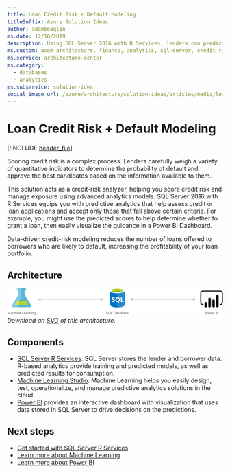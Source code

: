 ```yaml
---
title: Loan Credit Risk + Default Modeling
titleSuffix: Azure Solution Ideas
author: adamboeglin
ms.date: 12/16/2019
description: Using SQL Server 2016 with R Services, lenders can predict a borrower's credit risk and default probability to help issue fewer unprofitable loans.
ms.custom: acom-architecture, finance, analytics, sql-server, credit risk analyzer, credit risk modeling, probability of default, 'https://azure.microsoft.com/solutions/architecture/loan-credit-risk-analyzer-and-default-modeling/'
ms.service: architecture-center
ms.category:
  - databases
  - analytics
ms.subservice: solution-idea
social_image_url: /azure/architecture/solution-ideas/articles/media/loan-credit-risk-analyzer-and-default-modeling.png
---
```


# Loan Credit Risk + Default Modeling

[!INCLUDE [header_file](../../../includes/sol-idea-header.md)]

Scoring credit risk is a complex process. Lenders carefully weigh a variety of quantitative indicators to determine the probability of default and approve the best candidates based on the information available to them.

This solution acts as a credit-risk analyzer, helping you score credit risk and manage exposure using advanced analytics models. SQL Server 2016 with R Services equips you with predictive analytics that help assess credit or loan applications and accept only those that fall above certain criteria. For example, you might use the predicted scores to help determine whether to grant a loan, then easily visualize the guidance in a Power BI Dashboard.

Data-driven credit-risk modeling reduces the number of loans offered to borrowers who are likely to default, increasing the profitability of your loan portfolio.

## Architecture

![Architecture Diagram](../media/loan-credit-risk-analyzer-and-default-modeling.png)
*Download an [SVG](../media/loan-credit-risk-analyzer-and-default-modeling.svg) of this architecture.*

## Components

* [SQL Server R Services](https://www.microsoft.com/sql-server/sql-server-r-services): SQL Server stores the lender and borrower data. R-based analytics provide training and predicted models, as well as predicted results for consumption.
* [Machine Learning Studio](https://azure.microsoft.com/services/machine-learning-studio): Machine Learning helps you easily design, test, operationalize, and manage predictive analytics solutions in the cloud.
* [Power BI](https://powerbi.microsoft.com) provides an interactive dashboard with visualization that uses data stored in SQL Server to drive decisions on the predictions.

## Next steps

* [Get started with SQL Server R Services](https://docs.microsoft.com/sql/advanced-analytics/r/getting-started-with-sql-server-r-services)
* [Learn more about Machine Learning](/azure/machine-learning/overview-what-is-azure-ml)
* [Learn more about Power BI](https://powerbi.microsoft.com/documentation/powerbi-service-get-started)
